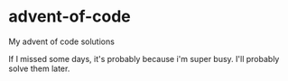 # advent-of-code
My advent of code solutions

If I missed some days, it's probably because i'm super busy. I'll probably solve them later.
